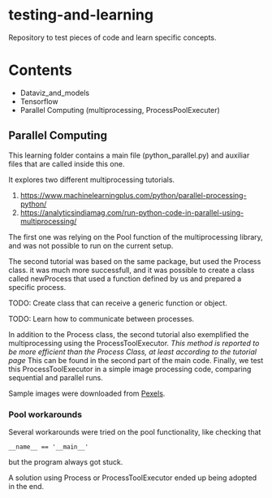 # testing-and-learning
Repository to test pieces of code and learn specific concepts.


# Contents
+ Dataviz_and_models
+ Tensorflow
+ Parallel Computing (multiprocessing, ProcessPoolExecuter)


## Parallel Computing
This learning folder contains a main file (python_parallel.py)
and auxiliar files that are called inside this one.

It explores two different multiprocessing tutorials.

1) https://www.machinelearningplus.com/python/parallel-processing-python/
2) https://analyticsindiamag.com/run-python-code-in-parallel-using-multiprocessing/

The first one was relying on the Pool function of the
multiprocessing library, and was not possible to run on the
current setup.

The second tutorial was based on the same package, but used
the Process class. it was much more successfull, and it
was possible to create a class called newProcess that used a
function defined by us and prepared a specific process.


TODO: Create class that can receive a generic function or
object.

TODO: Learn how to communicate between processes.


In addition to the Process class, the second tutorial also
exemplified the multiprocessing using the ProcessToolExecutor.
*This method is reported to be more efficient than the Process
Class, at least according to the tutorial page*
This can be found in the second part of the main code.
Finally, we test this ProcessToolExecutor in a simple image
processing code, comparing sequential and parallel runs.

Sample images were downloaded from [Pexels](https://www.pexels.com/search/nature/).

### Pool workarounds
Several workarounds were tried on the pool functionality, like
checking that
```
__name__ == '__main__'
```
but the program always got stuck.

A solution using Process or ProcessToolExecutor ended up being
adopted in the end.
